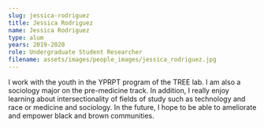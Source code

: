 ```yaml
---
slug: jessica-rodriguez
title: Jessica Rodriguez
name: Jessica Rodriguez
type: alum
years: 2019-2020
role: Undergraduate Student Researcher
filename: assets/images/people_images/jessica_rodriguez.jpg
---
```


I work with the youth in the YPRPT program of the TREE lab. I am also a sociology major on the pre-medicine track. In addition, I really enjoy learning about intersectionality of fields of study such as technology and race or medicine and sociology. In the future, I hope to be able to ameliorate and empower black and brown communities. 

